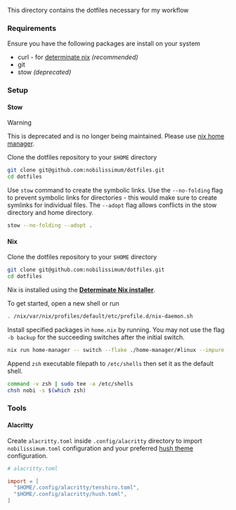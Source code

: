 This directory contains the dotfiles necessary for my workflow

### Requirements

Ensure you have the following packages are install on your system

- curl - for [determinate nix](#nix) _(recommended)_
- git
- stow _(deprecated)_

### Setup

#### Stow

> [!WARNING]
> This is deprecated and is no longer being maintained. Please use [nix home manager](#nix).

Clone the dotfiles repository to your `$HOME` directory

```sh
git clone git@github.com:nobilissimum/dotfiles.git
cd dotfiles
```

Use `stow` command to create the symbolic links. Use the `--no-folding` flag to prevent symbolic links for directories - this would make sure to create symlinks for individual files. The `--adopt` flag allows conflicts in the stow directory and home directory.

```sh
stow --no-folding --adopt .
```

#### Nix

Clone the dotfiles repository to your `$HOME` directory

```sh
git clone git@github.com:nobilissimum/dotfiles.git
cd dotfiles
```

Nix is installed using the **[Determinate Nix installer](https://github.com/DeterminateSystems/nix-installer?tab=readme-ov-file#install-determinate)**.

To get started, open a new shell or run

```sh
. /nix/var/nix/profiles/default/etc/profile.d/nix-daemon.sh
```

Install specified packages in `home.nix` by running. You may not use the flag `-b backup` for the succeeding switches after the initial switch.

```sh
nix run home-manager -- switch --flake ./home-manager/#linux --impure -b backup
```

Append `zsh` executable filepath to `/etc/shells` then set it as the default shell.

```sh
command -v zsh | sudo tee -a /etc/shells
chsh nobi -s $(which zsh)
```

### Tools

#### Alacritty

Create `alacritty.toml` inside `.config/alacritty` directory to import `nobilissimum.toml` configuration and your preferred [hush theme](https://github.com/nobilissimum/hush-alacritty) configuration.

```toml
# alacritty.toml

import = [
  "$HOME/.config/alacritty/tenshiro.toml",
  "$HOME/.config/alacritty/hush.toml",
]
```
